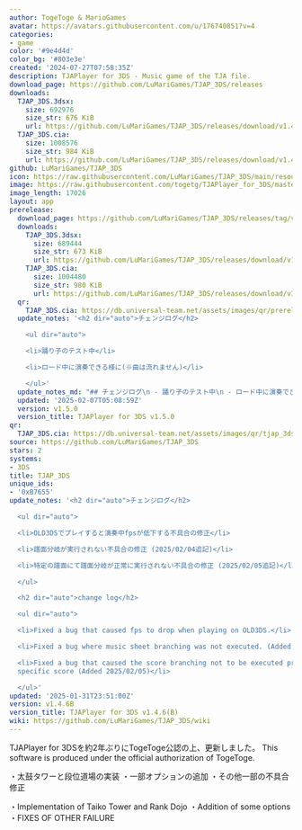 ```yaml
---
author: TogeToge & MarioGames
avatar: https://avatars.githubusercontent.com/u/176740851?v=4
categories:
- game
color: '#9e4d4d'
color_bg: '#803e3e'
created: '2024-07-27T07:58:35Z'
description: TJAPlayer for 3DS - Music game of the TJA file.
download_page: https://github.com/LuMariGames/TJAP_3DS/releases
downloads:
  TJAP_3DS.3dsx:
    size: 692976
    size_str: 676 KiB
    url: https://github.com/LuMariGames/TJAP_3DS/releases/download/v1.4.6B/TJAP_3DS.3dsx
  TJAP_3DS.cia:
    size: 1008576
    size_str: 984 KiB
    url: https://github.com/LuMariGames/TJAP_3DS/releases/download/v1.4.6B/TJAP_3DS.cia
github: LuMariGames/TJAP_3DS
icon: https://raw.githubusercontent.com/LuMariGames/TJAP_3DS/main/resource/icon.png
image: https://raw.githubusercontent.com/togetg/TJAPlayer_for_3DS/master/resource/banner.png
image_length: 17026
layout: app
prerelease:
  download_page: https://github.com/LuMariGames/TJAP_3DS/releases/tag/v1.5.0
  downloads:
    TJAP_3DS.3dsx:
      size: 689444
      size_str: 673 KiB
      url: https://github.com/LuMariGames/TJAP_3DS/releases/download/v1.5.0/TJAP_3DS.3dsx
    TJAP_3DS.cia:
      size: 1004480
      size_str: 980 KiB
      url: https://github.com/LuMariGames/TJAP_3DS/releases/download/v1.5.0/TJAP_3DS.cia
  qr:
    TJAP_3DS.cia: https://db.universal-team.net/assets/images/qr/prerelease/tjap_3ds-cia.png
  update_notes: '<h2 dir="auto">チェンジログ</h2>

    <ul dir="auto">

    <li>踊り子のテスト中</li>

    <li>ロード中に演奏できる様に(※曲は流れません)</li>

    </ul>'
  update_notes_md: "## チェンジログ\n - 踊り子のテスト中\n - ロード中に演奏できる様に(※曲は流れません)"
  updated: '2025-02-07T05:08:59Z'
  version: v1.5.0
  version_title: TJAPlayer for 3DS v1.5.0
qr:
  TJAP_3DS.cia: https://db.universal-team.net/assets/images/qr/tjap_3ds-cia.png
source: https://github.com/LuMariGames/TJAP_3DS
stars: 2
systems:
- 3DS
title: TJAP_3DS
unique_ids:
- '0xB7655'
update_notes: '<h2 dir="auto">チェンジログ</h2>

  <ul dir="auto">

  <li>OLD3DSでプレイすると演奏中fpsが低下する不具合の修正</li>

  <li>譜面分岐が実行されない不具合の修正 (2025/02/04追記)</li>

  <li>特定の譜面にて譜面分岐が正常に実行されない不具合の修正 (2025/02/05追記)</li>

  </ul>

  <h2 dir="auto">change log</h2>

  <ul dir="auto">

  <li>Fixed a bug that caused fps to drop when playing on OLD3DS.</li>

  <li>Fixed a bug where music sheet branching was not executed. (Added 2025/02/04)</li>

  <li>Fixed a bug that caused the score branching not to be executed properly on a
  specific score (Added 2025/02/05)</li>

  </ul>'
updated: '2025-01-31T23:51:00Z'
version: v1.4.6B
version_title: TJAPlayer for 3DS v1.4.6(B)
wiki: https://github.com/LuMariGames/TJAP_3DS/wiki
---
```

TJAPlayer for 3DSを約2年ぶりにTogeToge公認の上、更新しました。
This software is produced under the official authorization of TogeToge.

・太鼓タワーと段位道場の実装
・一部オプションの追加
・その他一部の不具合修正

・Implementation of Taiko Tower and Rank Dojo
・Addition of some options
・FIXES OF OTHER FAILURE